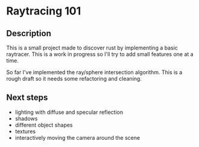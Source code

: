 # Raytracing 101

## Description

This is a small project made to discover rust by implementing a basic raytracer. This is a work in progress so I'll try to add small features one at a time.  

So far I've implemented the ray/sphere intersection algorithm. This is a rough draft so it needs some refactoring and cleaning.

## Next steps
- lighting with diffuse and specular reflection
- shadows
- different object shapes
- textures
- interactively moving the camera around the scene
